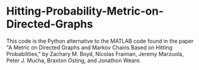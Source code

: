 # Hitting-Probability-Metric-on-Directed-Graphs
This code is the Python alternative to the MATLAB code found in the paper "A Metric on Directed Graphs and Markov Chains Based on Hitting Probabilities," by Zachary M. Boyd, Nicolas Fraiman, Jeremy Marzuola, Peter J. Mucha, Braxton Osting, and Jonathon Weare. 
